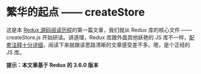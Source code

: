 # 繁华的起点 —— createStore
这是本 [Redux 源码阅读历程](https://github.com/pobusama/redux-source-code-chewing)的第一篇文章，我们就从 Redux 库的核心文件 —— createStore.js 开始研读。讲道理，Redux 库跟外面其他妖艳的 JS 库不一样，[配套注释十分详细](https://github.com/pobusama/redux-source-code-chewing/blob/master/source-code/createStore.js)，阅读下来就跟读思路清晰的文章感受差不多。嗯，是个正经的 JS 库。

**提示：本文章基于 Redux 的 3.6.0 版本**

## 